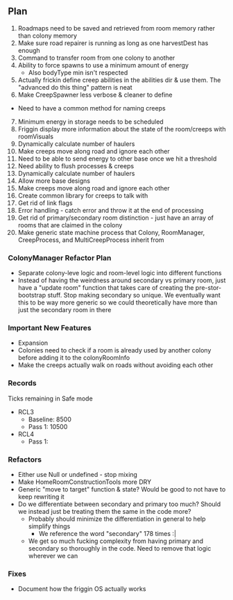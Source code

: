 ## Plan
1. Roadmaps need to be saved and retrieved from room memory rather than colony memory
2. Make sure road repairer is running as long as one harvestDest has enough
3. Command to transfer room from one colony to another
4. Ability to force spawns to use a minimum amount of energy
    - Also bodyType min isn't respected
5. Actually frickin define creep abilities in the abilities dir & use them.  The "advanced do this thing" pattern is neat
6. Make CreepSpawner less verbose & cleaner to define
- Need to have a common method for naming creeps 
7. Minimum energy in storage needs to be scheduled
8. Friggin display more information about the state of the room/creeps with roomVisuals
9. Dynamically calculate number of haulers
10. Make creeps move along road and ignore each other
11. Need to be able to send energy to other base once we hit a threshold
12. Need ability to flush processes & creeps
13. Dynamically calculate number of haulers
14. Allow more base designs
15. Make creeps move along road and ignore each other
16. Create common library for creeps to talk with
17. Get rid of link flags
18. Error handling - catch error and throw it at the end of processing
19. Get rid of primary/secondary room distinction - just have an array of rooms that are claimed in the colony
20. Make generic state machine process that Colony, RoomManager, CreepProcess, and MultiCreepProcess inherit from

### ColonyManager Refactor Plan
- Separate colony-leve logic and room-level logic into different functions
- Instead of having the weirdness around secondary vs primary room, just have a "update room" function that takes care of creating the pre-stor-bootstrap stuff.  Stop making secondary so unique.  We eventually want this to be way more generic so we could theoretically have more than just the secondary room in there

### Important New Features
- Expansion
- Colonies need to check if a room is already used by another colony before adding it to the colonyRoomInfo
- Make the creeps actually walk on roads without avoiding each other

### Records
Ticks remaining in Safe mode
- RCL3 
    - Baseline: 8500
    - Pass 1: 10500
- RCL4
    - Pass 1:

### Refactors
- Either use Null or undefined - stop mixing
- Make HomeRoomConstructionTools more DRY
- Generic "move to target" function & state?  Would be good to not have to keep rewriting it
- Do we differentiate between secondary and primary too much? Should we instead just be treating them the same in the code more?
    - Probably should minimize the differentiation in general to help simplify things
        - We reference the word "secondary" 178 times :|
    - We get so much fucking complexity from having primary and secondary so thoroughly in the code.  Need to remove that logic wherever we can

### Fixes
- Document how the friggin OS actually works
